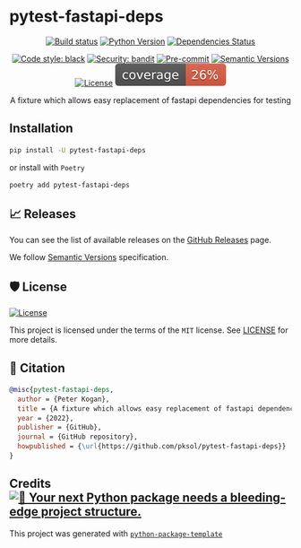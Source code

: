 # pytest-fastapi-deps

<div align="center">

[![Build status](https://github.com/pksol/pytest-fastapi-deps/workflows/build/badge.svg?branch=master&event=push)](https://github.com/pksol/pytest-fastapi-deps/actions?query=workflow%3Abuild)
[![Python Version](https://img.shields.io/pypi/pyversions/pytest-fastapi-deps.svg)](https://pypi.org/project/pytest-fastapi-deps/)
[![Dependencies Status](https://img.shields.io/badge/dependencies-up%20to%20date-brightgreen.svg)](https://github.com/pksol/pytest-fastapi-deps/pulls?utf8=%E2%9C%93&q=is%3Apr%20author%3Aapp%2Fdependabot)

[![Code style: black](https://img.shields.io/badge/code%20style-black-000000.svg)](https://github.com/psf/black)
[![Security: bandit](https://img.shields.io/badge/security-bandit-green.svg)](https://github.com/PyCQA/bandit)
[![Pre-commit](https://img.shields.io/badge/pre--commit-enabled-brightgreen?logo=pre-commit&logoColor=white)](https://github.com/pksol/pytest-fastapi-deps/blob/master/.pre-commit-config.yaml)
[![Semantic Versions](https://img.shields.io/badge/%20%20%F0%9F%93%A6%F0%9F%9A%80-semantic--versions-e10079.svg)](https://github.com/pksol/pytest-fastapi-deps/releases)
[![License](https://img.shields.io/github/license/pksol/pytest-fastapi-deps)](https://github.com/pksol/pytest-fastapi-deps/blob/master/LICENSE)
![Coverage Report](assets/images/coverage.svg)

A fixture which allows easy replacement of fastapi dependencies for testing

</div>

## Installation

```bash
pip install -U pytest-fastapi-deps
```

or install with `Poetry`

```bash
poetry add pytest-fastapi-deps
```



## 📈 Releases

You can see the list of available releases on the [GitHub Releases](https://github.com/pksol/pytest-fastapi-deps/releases) page.

We follow [Semantic Versions](https://semver.org/) specification.

## 🛡 License

[![License](https://img.shields.io/github/license/pksol/pytest-fastapi-deps)](https://github.com/pksol/pytest-fastapi-deps/blob/master/LICENSE)

This project is licensed under the terms of the `MIT` license. See [LICENSE](https://github.com/pksol/pytest-fastapi-deps/blob/master/LICENSE) for more details.

## 📃 Citation

```bibtex
@misc{pytest-fastapi-deps,
  author = {Peter Kogan},
  title = {A fixture which allows easy replacement of fastapi dependencies for testing},
  year = {2022},
  publisher = {GitHub},
  journal = {GitHub repository},
  howpublished = {\url{https://github.com/pksol/pytest-fastapi-deps}}
}
```

## Credits [![🚀 Your next Python package needs a bleeding-edge project structure.](https://img.shields.io/badge/python--package--template-%F0%9F%9A%80-brightgreen)](https://github.com/TezRomacH/python-package-template)

This project was generated with [`python-package-template`](https://github.com/TezRomacH/python-package-template)
